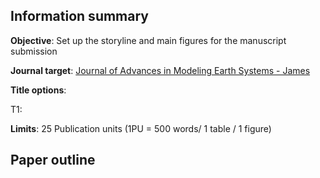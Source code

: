 ## Information summary
**Objective**: Set up the storyline and main figures for the manuscript submission

**Journal target**: [Journal of Advances in Modeling Earth Systems - James](https://agupubs.onlinelibrary.wiley.com/hub/journal/19422466/aims-and-scope/read-full-aims-and-scope)

**Title options**:

T1:

**Limits**: 25 Publication units (1PU = 500 words/ 1 table / 1 figure)

## Paper outline
